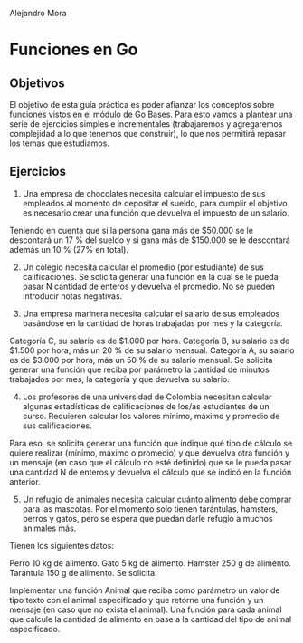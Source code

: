 Alejandro Mora

#  Funciones en Go

## Objetivos
El objetivo de esta guía práctica es poder afianzar los conceptos sobre funciones vistos en el módulo de Go Bases. Para esto vamos a plantear una serie de ejercicios simples e incrementales (trabajaremos y agregaremos complejidad a lo que tenemos que construir), lo que nos permitirá repasar los temas que estudiamos.

## Ejercicios
1. Una empresa de chocolates necesita calcular el impuesto de sus empleados al momento de depositar el sueldo, para cumplir el objetivo es necesario crear una función que devuelva el impuesto de un salario.

Teniendo en cuenta que si la persona gana más de $50.000 se le descontará un 17 % del sueldo y si gana más de $150.000 se le descontará además un 10 % (27% en total).

2. Un colegio necesita calcular el promedio (por estudiante) de sus calificaciones. Se solicita generar una función en la cual se le pueda pasar N cantidad de enteros y devuelva el promedio. No se pueden introducir notas negativas.

3. Una empresa marinera necesita calcular el salario de sus empleados basándose en la cantidad de horas trabajadas por mes y la categoría.

Categoría C, su salario es de $1.000 por hora.
Categoría B, su salario es de $1.500 por hora, más un 20 % de su salario mensual.
Categoría A, su salario es de $3.000 por hora, más un 50 % de su salario mensual.
Se solicita generar una función que reciba por parámetro la cantidad de minutos trabajados por mes, la categoría y que devuelva su salario.

4. Los profesores de una universidad de Colombia necesitan calcular algunas estadísticas de calificaciones de los/as estudiantes de un curso. Requieren calcular los valores mínimo, máximo y promedio de sus calificaciones.

Para eso, se solicita generar una función que indique qué tipo de cálculo se quiere realizar (mínimo, máximo o promedio) y que devuelva otra función y un mensaje (en caso que el cálculo no esté definido) que se le pueda pasar una cantidad N de enteros y devuelva el cálculo que se indicó en la función anterior.

5. Un refugio de animales necesita calcular cuánto alimento debe comprar para las mascotas. Por el momento solo tienen tarántulas, hamsters, perros y gatos, pero se espera que puedan darle refugio a muchos animales más.

Tienen los siguientes datos:

Perro 10 kg de alimento.
Gato 5 kg de alimento.
Hamster 250 g de alimento.
Tarántula 150 g de alimento.
Se solicita:

Implementar una función Animal que reciba como parámetro un valor de tipo texto con el animal especificado y que retorne una función y un mensaje (en caso que no exista el animal).
Una función para cada animal que calcule la cantidad de alimento en base a la cantidad del tipo de animal especificado.
